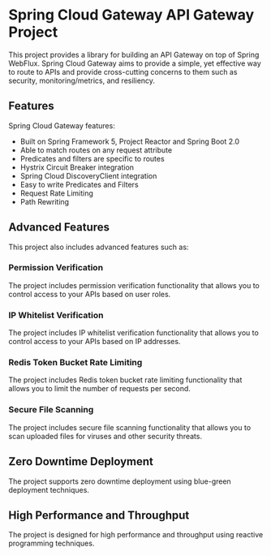 # Spring Cloud Gateway API Gateway Project

This project provides a library for building an API Gateway on top of Spring WebFlux. Spring Cloud Gateway aims to provide a simple, yet effective way to route to APIs and provide cross-cutting concerns to them such as security, monitoring/metrics, and resiliency.

## Features

Spring Cloud Gateway features:

- Built on Spring Framework 5, Project Reactor and Spring Boot 2.0
- Able to match routes on any request attribute
- Predicates and filters are specific to routes
- Hystrix Circuit Breaker integration
- Spring Cloud DiscoveryClient integration
- Easy to write Predicates and Filters
- Request Rate Limiting
- Path Rewriting

## Advanced Features

This project also includes advanced features such as:

### Permission Verification

The project includes permission verification functionality that allows you to control access to your APIs based on user roles.

### IP Whitelist Verification

The project includes IP whitelist verification functionality that allows you to control access to your APIs based on IP addresses.

### Redis Token Bucket Rate Limiting

The project includes Redis token bucket rate limiting functionality that allows you to limit the number of requests per second.

### Secure File Scanning

The project includes secure file scanning functionality that allows you to scan uploaded files for viruses and other security threats.

## Zero Downtime Deployment

The project supports zero downtime deployment using blue-green deployment techniques.

## High Performance and Throughput

The project is designed for high performance and throughput using reactive programming techniques.
